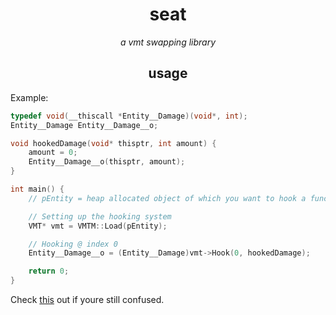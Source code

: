 <h1 align="center">seat</h1>

<p align="center"><em>a vmt swapping library</em></p>


<h2 align="center">usage</h2>

Example:

```cpp
typedef void(__thiscall *Entity__Damage)(void*, int);
Entity__Damage Entity__Damage__o;

void hookedDamage(void* thisptr, int amount) {
    amount = 0;
    Entity__Damage__o(thisptr, amount);
}

int main() {
    // pEntity = heap allocated object of which you want to hook a function.

    // Setting up the hooking system
    VMT* vmt = VMTM::Load(pEntity);

    // Hooking @ index 0
    Entity__Damage__o = (Entity__Damage)vmt->Hook(0, hookedDamage);

    return 0;
}
```
Check [this](https://github.com/aglaeaaaa/seat/blob/master/seat/example.cpp) out if youre still confused.
